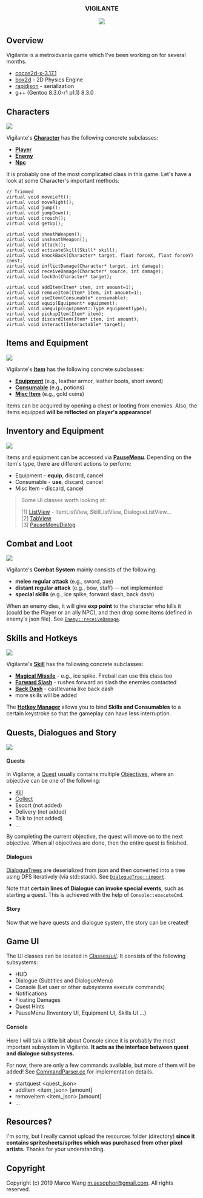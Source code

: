 
<div align="center">
<h3>VIGILANTE</h3>
<img src="/.meta/combat.gif">
</div>

## Overview
Vigilante is a metroidvania game which I've been working on for several months.

* [cocos2d-x-3.17.1](https://cocos2d-x.org/filedown/cocos2d-x-3.17.1)
* [box2d](https://box2d.org/) - 2D Physics Engine
* [rapidjson](http://rapidjson.org/) - serialization
* g++ (Gentoo 8.3.0-r1 p1.1) 8.3.0

## Characters
![](https://raw.githubusercontent.com/aesophor/Vigilante/master/.meta/character.jpg)

Vigilante's **[Character](https://github.com/aesophor/Vigilante/blob/master/Classes/character/Character.h)** has the following concrete subclasses:
* **[Player](https://github.com/aesophor/Vigilante/blob/master/Classes/character/Player.h)**
* **[Enemy](https://github.com/aesophor/Vigilante/blob/master/Classes/character/Enemy.h)**
* **[Npc](https://github.com/aesophor/Vigilante/blob/master/Classes/character/Npc.h)**

It is probably one of the most complicated class in this game. Let's have a look at some Character's important methods:
```
// Trimmed
virtual void moveLeft();
virtual void moveRight();
virtual void jump();
virtual void jumpDown();
virtual void crouch();
virtual void getUp();

virtual void sheathWeapon();
virtual void unsheathWeapon();
virtual void attack();
virtual void activateSkill(Skill* skill);
virtual void knockBack(Character* target, float forceX, float forceY) const;
virtual void inflictDamage(Character* target, int damage);
virtual void receiveDamage(Character* source, int damage);
virtual void lockOn(Character* target);

virtual void addItem(Item* item, int amount=1);
virtual void removeItem(Item* item, int amount=1);
virtual void useItem(Consumable* consumable);
virtual void equip(Equipment* equipment);
virtual void unequip(Equipment::Type equipmentType);
virtual void pickupItem(Item* item);
virtual void discardItem(Item* item, int amount);
virtual void interact(Interactable* target);
```

## Items and Equipment
![](https://raw.githubusercontent.com/aesophor/Vigilante/master/.meta/item.png)

Vigilante's **[Item](https://github.com/aesophor/Vigilante/blob/master/Classes/item/Item.h)** has the following concrete subclasses:
* **[Equipment](https://github.com/aesophor/Vigilante/blob/master/Classes/item/Equipment.h)** (e.g., leather armor, leather boots, short sword)
* **[Consumable](https://github.com/aesophor/Vigilante/blob/master/Classes/item/Consumable.h)** (e.g., potions)
* **[Misc Item](https://github.com/aesophor/Vigilante/blob/master/Classes/item/MiscItem.h)** (e.g., gold coins)

Items can be acquired by opening a chest or looting from enemies. Also, the items equipped **will be reflected on player's appearance**! 

## Inventory and Equipment
![](https://raw.githubusercontent.com/aesophor/Vigilante/master/.meta/inventory_equipment.gif)

Items and equipment can be accessed via **[PauseMenu](https://github.com/aesophor/Vigilante/blob/master/Classes/ui/pause_menu/PauseMenu.h)**. Depending on the item's type, there are different actions to perform:
* Equipment - **equip**, discard, cancel
* Consumable - **use**, discard, cancel
* Misc Item - discard, cancel

> Some UI classes worth looking at:
> 
> [1] [ListView](https://github.com/aesophor/Vigilante/blob/master/Classes/ui/ListView.h) - ItemListView, SkillListView, DialogueListView...    
> [2] [TabView](https://github.com/aesophor/Vigilante/blob/master/Classes/ui/TabView.h)    
> [3] [PauseMenuDialog](https://github.com/aesophor/Vigilante/blob/master/Classes/ui/pause_menu/PauseMenuDialog.h)    

## Combat and Loot
![](https://raw.githubusercontent.com/aesophor/Vigilante/master/.meta/combat.gif)

Vigilante's **Combat System** mainly consists of the following:
* **melee regular attack** (e.g., sword, axe)
* **distant regular attack**  (e.g., bow, staff) -- not implemented
* **special skills** (e.g., ice spike, forward slash, back dash)

When an enemy dies, it will give **exp point** to the character who kills it (could be the Player or an ally NPC), and then drop some items (defined in enemy's json file). See [`Enemy::receiveDamage`]([https://github.com/aesophor/Vigilante/blob/master/Classes/character/Enemy.cc#L87](https://github.com/aesophor/Vigilante/blob/master/Classes/character/Enemy.cc#L87)).

## Skills and Hotkeys
![](https://raw.githubusercontent.com/aesophor/Vigilante/master/.meta/skill.png)

Vigilante's **[Skill](https://github.com/aesophor/Vigilante/blob/master/Classes/item/Item.h)** has the following concrete subclasses:
* **[Magical Missile](https://github.com/aesophor/Vigilante/blob/master/Classes/skill/MagicalMissile.h)** - e.g., ice spike. Fireball can use this class too
* **[Forward Slash](https://github.com/aesophor/Vigilante/blob/master/Classes/skill/ForwardSlash.h)** - rushes forward an slash the enemies contacted
* **[Back Dash](https://github.com/aesophor/Vigilante/blob/master/Classes/skill/BackDash.h)** - castlevania like back dash
* more skills will be added

The **[Hotkey Manager](https://github.com/aesophor/Vigilante/blob/master/Classes/input/HotkeyManager.h)** allows you to bind **Skills and Consumables** to a certain keystroke so that the gameplay can have less interruption.

## Quests, Dialogues and Story
![](https://raw.githubusercontent.com/aesophor/Vigilante/master/.meta/dialogue_quest.gif)

#### Quests
In Vigilante, a [Quest](https://github.com/aesophor/Vigilante/tree/master/Classes/quest) usually contains multiple [Objectives](https://github.com/aesophor/Vigilante/blob/master/Classes/quest/Quest.h#L19), where an objective can be one of the following:
* [Kill](https://github.com/aesophor/Vigilante/blob/master/Classes/quest/KillTargetObjective.h)
* [Collect](https://github.com/aesophor/Vigilante/blob/master/Classes/quest/CollectItemObjective.h)
* Escort (not added)
* Delivery (not added)
* Talk to (not added)
* ...

By completing the current objective, the quest will move on to the next objective. When all objectives are done, then the entire quest is finished.

#### Dialogues
[DialogueTrees](https://github.com/aesophor/Vigilante/blob/master/Classes/gameplay/DialogueTree.h) are deserialized from json and then converted into a tree using DFS iteratively (via std::stack). See [`DialogueTree::import`](https://github.com/aesophor/Vigilante/blob/master/Classes/gameplay/DialogueTree.cc#L39).

Note that **certain lines of Dialogue can invoke special events**, such as starting a quest. This is achieved with the help of  `Console::executeCmd`.

#### Story
Now that we have quests and dialogue system, the story can be created!

## Game UI
The UI classes can be located in [Classes/ui/](https://github.com/aesophor/Vigilante/tree/master/Classes/ui/). It consists of the following subsystems:
* HUD
* Dialogue (Subtitles and DialogueMenu)
* Console (Let user or other subsystems execute commands)
* Notifications
* Floating Damages
* Quest Hints
* PauseMenu (Inventory UI, Equipment UI, Skills UI ...)

#### Console
Here I will talk a little bit about Console since it is probably the most important subsystem in Vigilante. **It acts as the interface between quest and dialogue subsystems.**

For now, there are only a few commands available, but more of them will be added! See [CommandParser.cc](https://github.com/aesophor/Vigilante/blob/master/Classes/ui/console/CommandParser.cc) for implementation details.
* startquest \<quest_json\>
* additem \<item_json\> [amount]
* removeitem \<item_json\> [amount]
* ...

## Resources?
I'm sorry, but I really cannot upload the resources folder (directory) **since it contains spritesheets/sprites which was purchased from other pixel artists.** Thanks for your understanding.

## Copyright
Copyright (c) 2019 Marco Wang <m.aesophor@gmail.com>. All rights reserved.

